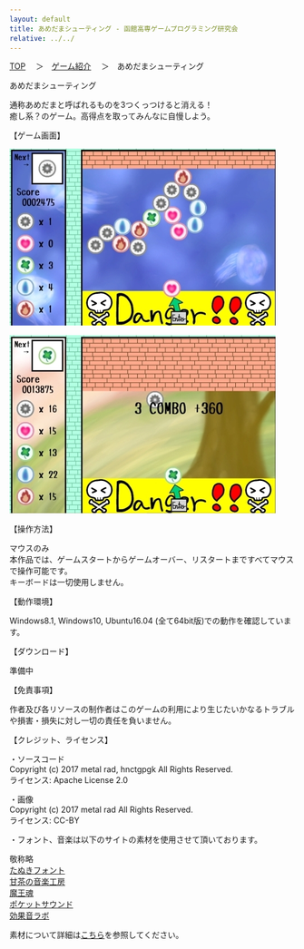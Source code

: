 ```yaml
---
layout: default
title: あめだまシューティング - 函館高専ゲームプログラミング研究会
relative: ../../
---
```

<div class="content">
<div class="main">

<p class="bread">
<a href="../../">TOP</a>
　＞　<a href="../">ゲーム紹介</a>
　＞　あめだまシューティング
</p>

<p class="title">
あめだまシューティング
</p>
					
<p>
通称あめだまと呼ばれるものを3つくっつけると消える！
<br>
癒し系？のゲーム。高得点を取ってみんなに自慢しよう。
</p>

<p>
【ゲーム画面】
</p>

<p>
<img alt="スクリーンショット" src="./ss1.jpg">
</p>

<p>
<img alt="スクリーンショット" src="./ss2.jpg">
</p>

<p>
【操作方法】
</p>

<p>
マウスのみ
<br>
本作品では、ゲームスタートからゲームオーバー、リスタートまですべてマウスで操作可能です。
<br>
キーボードは一切使用しません。
<br>
</p>

<p>
【動作環境】
</p>

<p>
Windows8.1, Windows10, Ubuntu16.04 (全て64bit版)での動作を確認しています。
</p>

<p>
【ダウンロード】
</p>

<p>
準備中
</p>

<p>
【免責事項】
</p>

<p>
作者及び各リソースの制作者はこのゲームの利用により生じたいかなるトラブルや損害・損失に対し一切の責任を負いません。
</p>

<p>
【クレジット、ライセンス】
</p>

<p>
・ソースコード
<br>
Copyright (c) 2017 metal rad, hnctgpgk All Rights Reserved.
<br>
ライセンス: Apache License 2.0
</p>

<p>
・画像
<br>
Copyright (c) 2017 metal rad All Rights Reserved.
<br>
ライセンス: CC-BY
</p>

<p>
・フォント、音楽は以下のサイトの素材を使用させて頂いております。
</p>

<p>
敬称略
<br>
<a href="http://tanukifont.com">たぬきフォント</a>
<br>
<a href="http://amachamusic.chagasi.com/">甘茶の音楽工房</a>
<br>
<a href="https://maoudamashii.jokersounds.com/">魔王魂</a>
<br>
<a href="https://pocket-se.info">ポケットサウンド</a>
<br>
<a href="https://soundeffect-lab.info/">効果音ラボ</a>
</p>

<p>
素材について詳細は<a href="./ReadMe.txt">こちら</a>を参照してください。
</p>

</div>
</div>
